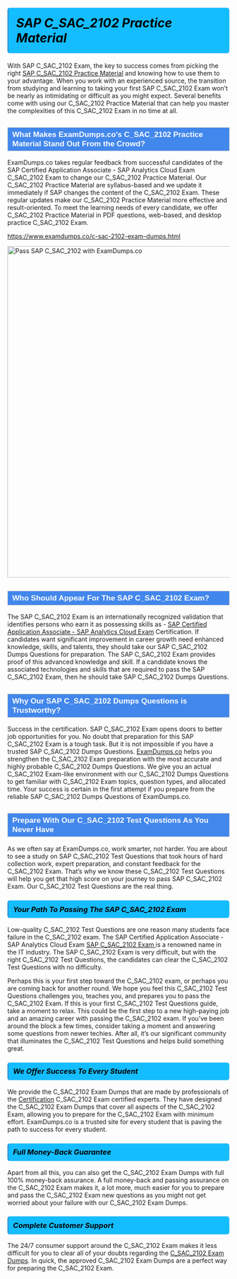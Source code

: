 <h1>                <strong><span style="display: block; color: #000000; background: #14BDFF; border: 0.5px solid #AED6F1; border-left: 3px solid #3498DB; padding: .6em; border-radius: 6px;">                     <em>SAP C_SAC_2102 <span class="exam_variation">Practice Material</span> </em>                </span></strong>            </h1>                        <p>With SAP C_SAC_2102 Exam, the key to success comes from picking the right <a href="https://www.examdumps.co/c-sac-2102-exam-dumps.html">SAP C_SAC_2102 <span class="exam_variation">Practice Material</span></a> and             knowing how to use them to your advantage.             When you work with an experienced source, the transition from studying and learning to taking your first SAP C_SAC_2102 Exam             won’t be nearly as intimidating or difficult as you might expect. Several benefits come with using our C_SAC_2102 <span class="exam_variation">Practice Material</span> that can             help you master the complexities of this C_SAC_2102 Exam in no time at all.</p>                        <h2 style="background: #4287ec; border: 1px solid #cccccc; padding: 5px 10px;">                <span style="color: #ffffff;">                    <span style="font-size: 11pt;">                        <span style="line-height: normal;">                            <span style="font-family: Calibri,sans-serif;">                                <strong>                                    <span style="font-size: 13.0pt;">What Makes ExamDumps.co's C_SAC_2102 <span class="exam_variation">Practice Material</span> Stand Out From the Crowd?</span>                                </strong>                            </span>                        </span>                    </span>                </span>            </h2>                        <p>ExamDumps.co takes regular feedback from successful candidates of the SAP Certified Application Associate - SAP Analytics Cloud Exam C_SAC_2102 Exam to change             our C_SAC_2102 <span class="exam_variation">Practice Material</span>. Our C_SAC_2102 <span class="exam_variation">Practice Material</span> are syllabus-based and we update it immediately if SAP changes             the content of the C_SAC_2102 Exam.             These regular updates make our C_SAC_2102 <span class="exam_variation">Practice Material</span> more effective and result-oriented. To meet the learning needs of every candidate,             we offer C_SAC_2102 <span class="exam_variation">Practice Material</span> in PDF questions, web-based, and desktop practice C_SAC_2102 Exam.</p>                                    <p><a href="https://www.examdumps.co/c-sac-2102-exam-dumps.html">https://www.examdumps.co/c-sac-2102-exam-dumps.html</a></p>                        <p><a href="https://www.examdumps.co/"><img src="https://www.examdumps.co//images/banners/big-sale-20-percent-discount-offer-examdumps.jpg" class="postImage" alt="Pass SAP C_SAC_2102 with ExamDumps.co" width="750"></a></p>                                        <h2 style="background: #4287ec; border: 1px solid #cccccc; padding: 5px 10px;">                <span style="color: #ffffff;">                    <span style="font-size: 11pt;">                        <span style="line-height: normal;">                            <span style="font-family: Calibri,sans-serif;">                                <strong>                                    <span style="font-size: 13.0pt;">Who Should Appear For The SAP C_SAC_2102 Exam?</span>                                </strong>                            </span>                        </span>                    </span>                </span>            </h2>                        <p>The SAP C_SAC_2102 Exam is an internationally recognized validation that identifies persons who earn it as possessing skills as              - <a href="https://www.examdumps.co/c-sac-2102-exam-dumps.html">SAP Certified Application Associate - SAP Analytics Cloud Exam</a> Certification. If candidates want significant improvement in             career growth need enhanced knowledge, skills, and talents, they should take our SAP C_SAC_2102 <span class="exam_variation2">Dumps Questions</span> for preparation.             The SAP C_SAC_2102 Exam provides proof of this advanced knowledge and skill. If a candidate knows the associated technologies and skills             that are required to pass the SAP C_SAC_2102 Exam, then he should take SAP C_SAC_2102 <span class="exam_variation2">Dumps Questions</span>.</p>                        <h2 style="background: #4287ec; border: 1px solid #cccccc; padding: 5px 10px;">                <span style="color: #ffffff;">                    <span style="font-size: 11pt;">                        <span style="line-height: normal;">                            <span style="font-family: Calibri,sans-serif;">                                <strong>                                    <span style="font-size: 13.0pt;">Why Our SAP C_SAC_2102 <span class="exam_variation2">Dumps Questions</span> is Trustworthy?</span>                                </strong>                            </span>                        </span>                    </span>                </span>            </h2>                        <p>Success in the  certification. SAP C_SAC_2102 Exam opens doors to better job opportunities for you.             No doubt that preparation for this SAP C_SAC_2102 Exam is a tough task. But it is not impossible if you have a trusted SAP C_SAC_2102 <span class="exam_variation2">Dumps Questions</span>.             <a href="https://www.examdumps.co/">ExamDumps.co</a> helps you strengthen the C_SAC_2102 Exam preparation with the most accurate and highly probable C_SAC_2102 <span class="exam_variation2">Dumps Questions</span>. We give you an             actual C_SAC_2102 Exam-like environment with our C_SAC_2102 <span class="exam_variation2">Dumps Questions</span> to get familiar with C_SAC_2102 Exam topics, question types, and allocated time.             Your success is certain in the first attempt if you prepare from the reliable SAP C_SAC_2102 <span class="exam_variation2">Dumps Questions</span> of ExamDumps.co.</p>                        <h2 style="background: #4287ec; border: 1px solid #cccccc; padding: 5px 10px;">                <span style="color: #ffffff;">                    <span style="font-size: 11pt;">                        <span style="line-height: normal;">                            <span style="font-family: Calibri,sans-serif;">                                <strong>                                    <span style="font-size: 13.0pt;">Prepare With Our C_SAC_2102 <span class="exam_variation3">Test Questions</span> As You Never Have</span>                                </strong>                            </span>                        </span>                    </span>                </span>            </h2>                        <p>As we often say at ExamDumps.co, work smarter, not harder. You are about to see a study on SAP C_SAC_2102 <span class="exam_variation3">Test Questions</span> that took hours of hard collection work,             expert preparation, and constant feedback for the C_SAC_2102 Exam. That’s why we know these C_SAC_2102 <span class="exam_variation3">Test Questions</span> will help you get that high score on your             journey to pass SAP C_SAC_2102 Exam. Our C_SAC_2102 <span class="exam_variation3">Test Questions</span> are the real thing.</p>                        <h3>                <strong>                    <span style="display: block; color: #000000; background: #14BDFF; border: 0.5px solid #AED6F1; border-left: 3px solid #3498DB; padding: .6em; border-radius: 6px;">                        <em>Your Path To Passing The SAP C_SAC_2102 Exam</em>                    </span>                </strong>            </h3>                        <p>Low-quality C_SAC_2102 <span class="exam_variation3">Test Questions</span> are one reason many students face failure in the C_SAC_2102 exam. The SAP Certified Application Associate - SAP Analytics Cloud Exam <a href="https://www.examdumps.co/sap-exam-dumps.html">SAP C_SAC_2102 Exam </a>             is a renowned name in the IT industry. The SAP C_SAC_2102 Exam is very difficult, but with the right C_SAC_2102 <span class="exam_variation3">Test Questions</span>, the candidates can clear the             C_SAC_2102 <span class="exam_variation3">Test Questions</span> with no difficulty.</p>                        <p>Perhaps this is your first step toward the C_SAC_2102 exam, or perhaps you are coming back for another round. We hope you feel this             C_SAC_2102 <span class="exam_variation3">Test Questions</span> challenges you,             teaches you, and prepares you to pass the C_SAC_2102 Exam. If this is your first C_SAC_2102 <span class="exam_variation3">Test Questions</span> guide, take a moment to relax. This could be the first step to             a new high-paying job and an amazing career with passing the C_SAC_2102 exam. If you’ve been around the block a few times, consider taking a moment and             answering some questions from newer techies. After all, it’s our significant community that illuminates the C_SAC_2102 <span class="exam_variation3">Test Questions</span> and helps build something great.</p>                        <h3>                <strong>                    <span style="display: block; color: #000000; background: #14BDFF; border: 0.5px solid #AED6F1; border-left: 3px solid #3498DB; padding: .6em; border-radius: 6px;">                        <em>We Offer Success To Every Student</em>                    </span>                </strong>            </h3>                        <p>We provide the C_SAC_2102 <span class="exam_variation4">Exam Dumps</span> that are made by professionals of the <a href="https://www.examdumps.co/"> Certification</a> C_SAC_2102 Exam certified experts.             They have designed the C_SAC_2102 <span class="exam_variation4">Exam Dumps</span> that cover all aspects of the C_SAC_2102 Exam, allowing you to prepare for the            C_SAC_2102 Exam with minimum effort.             ExamDumps.co is a trusted site for every student that is paving the path to success for every student.</p>                        <h3>                <strong>                    <span style="display: block; color: #000000; background: #14BDFF; border: 0.5px solid #AED6F1; border-left: 3px solid #3498DB; padding: .6em; border-radius: 6px;">                        <em>Full Money-Back Guarantee</em>                    </span>                </strong>            </h3>                        <p>Apart from all this, you can also get the C_SAC_2102 <span class="exam_variation4">Exam Dumps</span> with full 100% money-back assurance. A full money-back and passing assurance on             the C_SAC_2102 Exam makes it,             a lot more, much easier for you to prepare and pass the C_SAC_2102 Exam new questions as you might             not get worried about your failure with our C_SAC_2102 <span class="exam_variation4">Exam Dumps</span>.</p>                                    <h3>                <strong>                    <span style="display: block; color: #000000; background: #14BDFF; border: 0.5px solid #AED6F1; border-left: 3px solid #3498DB; padding: .6em; border-radius: 6px;">                        <em>Complete Customer Support</em>                    </span>                </strong>            </h3>                        <p>The 24/7 consumer support around the C_SAC_2102 Exam makes it less difficult for you to clear all of your doubts regarding the <a href="https://www.examdumps.co/c-sac-2102-exam-dumps.html">C_SAC_2102 <span class="exam_variation4">Exam Dumps</span></a>. In quick,             the approved C_SAC_2102 <span class="exam_variation4">Exam Dumps</span> are a perfect way for preparing the C_SAC_2102 Exam.</p>                    
